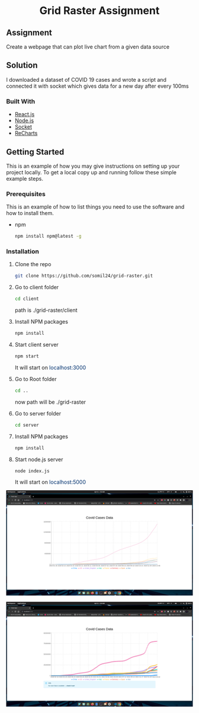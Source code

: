 <div id="top"></div>



<!-- PROJECT LOGO -->
<br />
<div align="center">
  <a href="https://github.com/somil24/grid-raster/tree/main">
  </a>

  <h1 align="center">Grid Raster Assignment</h1>

  
</div>



## Assignment
Create a webpage that can plot live chart from a given data source

## Solution
I downloaded a dataset of COVID 19 cases and wrote a script and connected it with socket which gives data for a new day after every 100ms





### Built With

* [React.js](https://reactjs.org/)
* [Node.js](https://nodejs.org/en/)
* [Socket](https://socket.io/)
* [ReCharts](https://recharts.org/en-US/)





<!-- GETTING STARTED -->
## Getting Started

This is an example of how you may give instructions on setting up your project locally.
To get a local copy up and running follow these simple example steps.

### Prerequisites

This is an example of how to list things you need to use the software and how to install them.
* npm
  ```sh
  npm install npm@latest -g
  ```

### Installation

1. Clone the repo
   ```sh
   git clone https://github.com/somil24/grid-raster.git
   ```
2. Go to client folder
   ```sh
   cd client
   ```
   path is ./grid-raster/client

3. Install NPM packages
   ```sh
   npm install
   ```
4. Start client server
   ```sh
   npm start
   ```
   It will start on <span style="color:#00316E">localhost:3000</span>

5. Go to Root folder
   ```sh
   cd ..
   ```
   now path will be ./grid-raster

6. Go to server folder
   ```sh
   cd server
   ```
7. Install NPM packages
   ```sh
   npm install
   ```
8. Start node.js server
   ```sh
   node index.js
   ```
   It will start on <span style="color:#00316E">localhost:5000</span>
   
![image0](images/Screenshot%20from%202022-04-11%2002-19-44.png)


![image1](images/Screenshot%20from%202022-04-11%2002-19-18.png)



















